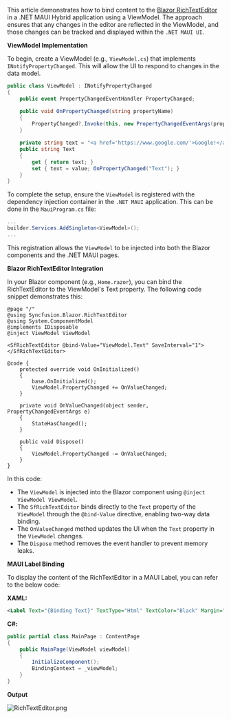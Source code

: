 This article demonstrates how to bind content to the [Blazor RichTextEditor](https://www.syncfusion.com/blazor-components/blazor-rich-text-editor) in a .NET MAUI Hybrid application using a ViewModel. The approach ensures that any changes in the editor are reflected in the ViewModel, and those changes can be tracked and displayed within the `.NET MAUI UI`.

**ViewModel Implementation**

To begin, create a ViewModel (e.g., `ViewModel.cs`) that implements `INotifyPropertyChanged`. This will allow the UI to respond to changes in the data model.

```csharp
public class ViewModel : INotifyPropertyChanged
{
    public event PropertyChangedEventHandler PropertyChanged;

    public void OnPropertyChanged(string propertyName)
    {
        PropertyChanged?.Invoke(this, new PropertyChangedEventArgs(propertyName));
    }

    private string text = "<a href='https://www.google.com/'>Google!</a>";
    public string Text 
    {
        get { return text; }
        set { text = value; OnPropertyChanged("Text"); }
    }
}
```

To complete the setup, ensure the `ViewModel` is registered with the dependency injection container in the `.NET MAUI` application. This can be done in the `MauiProgram.cs` file:

```csharp
...
builder.Services.AddSingleton<ViewModel>();
...
```

This registration allows the `ViewModel` to be injected into both the Blazor components and the .NET MAUI pages.

**Blazor RichTextEditor Integration**

In your Blazor component (e.g., `Home.razor`), you can bind the RichTextEditor to the ViewModel's Text property. The following code snippet demonstrates this:

```razor
@page "/"
@using Syncfusion.Blazor.RichTextEditor
@using System.ComponentModel
@implements IDisposable
@inject ViewModel ViewModel

<SfRichTextEditor @bind-Value="ViewModel.Text" SaveInterval="1">
</SfRichTextEditor>

@code {
    protected override void OnInitialized()
    {
        base.OnInitialized();
        ViewModel.PropertyChanged += OnValueChanged;
    }

    private void OnValueChanged(object sender, PropertyChangedEventArgs e)
    {
        StateHasChanged();
    }

    public void Dispose()
    {
        ViewModel.PropertyChanged -= OnValueChanged;
    }
}
```

In this code:

- The `ViewModel` is injected into the Blazor component using `@inject ViewModel ViewModel`.
- The `SfRichTextEditor` binds directly to the `Text` property of the `ViewModel` through the `@bind-Value` directive, enabling two-way data binding.
- The `OnValueChanged` method updates the UI when the `Text` property in the `ViewModel` changes.
- The `Dispose` method removes the event handler to prevent memory leaks.

**MAUI Label Binding**

To display the content of the RichTextEditor in a MAUI Label, you can refer to the below code:

**XAML:**
```xml
<Label Text="{Binding Text}" TextType="Html" TextColor="Black" Margin="5" VerticalOptions="Center"/>
```

**C#:**
```csharp
public partial class MainPage : ContentPage
{
    public MainPage(ViewModel viewModel)
    {
        InitializeComponent();
        BindingContext = _viewModel;
    }
}
```

**Output**

![RichTextEditor.png](https://support.syncfusion.com/kb/agent/attachment/article/17109/inline?token=eyJhbGciOiJodHRwOi8vd3d3LnczLm9yZy8yMDAxLzA0L3htbGRzaWctbW9yZSNobWFjLXNoYTI1NiIsInR5cCI6IkpXVCJ9.eyJpZCI6IjI4MTk5Iiwib3JnaWQiOiIzIiwiaXNzIjoic3VwcG9ydC5zeW5jZnVzaW9uLmNvbSJ9.7L4aGHuSSBIrh6LKfuQAXA6lKWbS85xx2DOJK746g_A)
